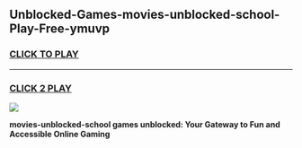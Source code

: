 
## Unblocked-Games-movies-unblocked-school-Play-Free-ymuvp
<h3>
<a href="https://premium76.site?title=movies-unblocked-school&ref=19M">CLICK TO PLAY</a></h3>
<hr>

<h3>
<a href="https://premium76.site?title=movies-unblocked-school&ref=19M">CLICK 2 PLAY</a>
  
</h3>

<a href="https://premium76.site?title=movies-unblocked-school&ref=19M"><img src="https://clearcache.store/games.png"></a>


**movies-unblocked-school games unblocked: Your Gateway to Fun and Accessible Online Gaming**
